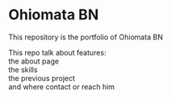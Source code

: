 <h1>Ohiomata BN</h1>
<p>This repository is the portfolio of Ohiomata BN</p>
<p>This repo talk about features: <br>
the about page <br>
the skills <br>
the previous project<br>
and where contact or reach him</p>
